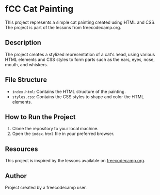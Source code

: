 # fCC Cat Painting

This project represents a simple cat painting created using HTML and CSS. The project is part of the lessons from freecodecamp.org.

## Description

The project creates a stylized representation of a cat's head, using various HTML elements and CSS styles to form parts such as the ears, eyes, nose, mouth, and whiskers.

## File Structure

- `index.html`: Contains the HTML structure of the painting.
- `styles.css`: Contains the CSS styles to shape and color the HTML elements.

## How to Run the Project

1. Clone the repository to your local machine.
2. Open the `index.html` file in your preferred browser.

## Resources

This project is inspired by the lessons available on [freecodecamp.org](https://www.freecodecamp.org).

## Author

Project created by a freecodecamp user.
